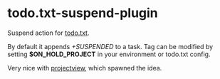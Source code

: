 todo.txt-suspend-plugin
=======================

Suspend action for [todo.txt][1].

By default it appends *+SUSPENDED* to a task. 
Tag can be modified by setting **$ON_HOLD_PROJECT** in your environment 
or todo.txt config. 

Very nice with [projectview][2], which spawned the idea. 

[1]: http://todotxt.com/
[2]: https://github.com/the1ts/todo.txt-plugins/blob/master/README.projects